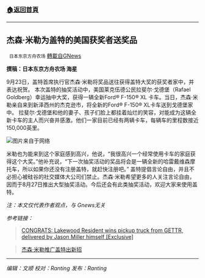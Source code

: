 ###  [:house:返回首頁](https://github.com/ourhimalayas/txt)
---


## 杰森·米勒为盖特的美国获奖者送奖品
` 日本东京方舟农场` [轉載自GNews](https://gnews.org/zh-hans/1552833/)

**撰稿：日本东京方舟农场 海星**

9月23日，盖特首席执行官杰森·米勒将奖品送往获得盖特大奖的获奖者家中，并表达祝贺。
本次盖特的抽奖活动中，美国莱克伍德公民拉斐尔·戈德堡（Rafael Goldberg）幸运抽中大奖，获得一辆全新Ford®️ F-150®️ XL 卡车。当日，杰森·米勒亲自来到新泽西州的杰克逊市，将全新的Ford®️ F-150®️ XL卡车送到戈德堡家中。
拉斐尔·戈德堡和他的妻子、孩子们脸上都挂着灿烂的笑容，对能成为这辆全新卡车的主人而兴奋并感激。他们一家目前已经有两辆卡车，每辆车的里程数接近150,000英里。

![](https://assets.gnews.org/wp-content/uploads/2021/09/Photo_1632417131472-scaled-1.jpg)图片来自于网络

米勒也为能来到这个家庭感到高兴，他说，“我很高兴一个经常使用卡车的家庭获得这个大奖。”他补充说，“下一次抽奖活动的奖品将会是一辆全新的哈雷戴维森摩托车，所以如果你还没有注册盖特，就赶快注册吧。”
盖特提倡言论自由，并且不必担心被硅谷的社交媒体大公司们禁止。杰森·米勒希望更多的人关注言论自由，因而于8月27日推出大型抽奖活动。今后还会有此类抽奖活动，欢迎大家来使用盖特。

*注：本文仅代表作者观点，与 Gnews无关*

*参考链接：*



> [CONGRATS: Lakewood Resident wins pickup truck from GETTR, delivered by Jason Miller himself \[Exclusive\]](https://lnnnews.com/2021/09/23/congrats-lakewood-resident-wins-pickup-truck-from-gettr-delivered-by-jason-miller-himself-exclusive/)





> [杰森·米勒推广盖特出新招](https://gnews.org/zh-hans/1496258/)



* * *

*编辑：文顺 校对：Ranting 发布：Ranting*
